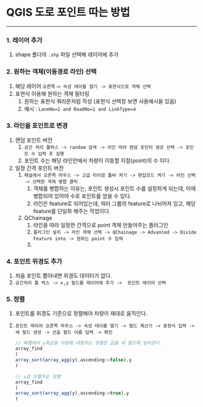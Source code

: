 # QGIS 도로 포인트 따는 방법

---

>

### 1. 레이어 추가 

1. shape 폴더의 `.shp` 파일 선택해 레이어에 추가 

### 2. 원하는 객체(이동경로 라인) 선택 

1. 해당 레이어 `오른쪽-> 속성 테이블 열기 -> 표현식으로 객체 선택`
2. 표현식 이용해 원하는 객체 필터링 
   1. 원하는 표현식 쿼리문처럼 작성 (표현식 선택창 보면 사용예시들 있음)
   2. 예시 : `LaneNo=1 and RoadNo=1 and LinkType=4`

### 3. 라인을 포인트로 변경 

1. 랜덤 포인트 버전
   1. `공간 처리 툴박스 -> random 검색 -> 라인 따라 랜덤 포인터 생성 선택 -> 포인트 수 입력 후 실행`
   2. 포인트 수는 해당 라인안에서 차량이 이동할 지점(point)의 수 이다. 
2. 일정 간격 포인트 버전
   1. `패널에서 오른쪽 마우스 -> 고급 타이징 툴바 켜기 -> 편집모드 켜기 -> 라인 선택 -> 선택한 객체 병합 클릭`
      1. 객체를 병합하는 이유는, 포인트 생성시 포인트 수를 설정하게 되는데, 이때 병합되어 있어야 수로 포인트를 얻을 수 있다. 
      2. 라인은 feature로 되어있는데, 여러 그룹의 feature로 나뉘어져 있고, 해당 feature를 단일화 해주는 작업이다. 
   2. QChainage 
      1. 라인을 따라 일정한 간격으로 point 객체 만들어주는 플러그인 
      2. `플러그인 설치 -> 라인 객체 선택 -> QChainage -> Advanced -> Divide Feature into -> 원하는 point 수 입력` 
      3. 

### 4. 포인트 위경도 추가 

1. 처음 포인트 뽑아내면 위경도 데이터가 없다. 
2. `공간처리 툴 박스 -> x,y 필드를 레이어에 추가 ->  포인트 레이어 선택`

### 5. 정렬

1. 포인트를 위경도 기준으로 정렬해야 차량이 재대로 움직인다. 

2. `포인트 레이어 오른쪽 마우스 -> 속성 테이블 열기 -> 필드 계산기 -> 표현식 입력 -> 새 필드 생성 -> 산출 필드 이름 입력 -> 확인`

   ```js
   // 배열에서 y축값을 이용해 내림차순 정렬한 값을 새 필드에 넣어준다. 
   array_find
   (
   array_sort(array_agg(y),ascending:=false),y
   )
   
   // y값 오름차순 정렬
   array_find
   (
   array_sort(array_agg(y),ascending:=true),y
   )
   ```